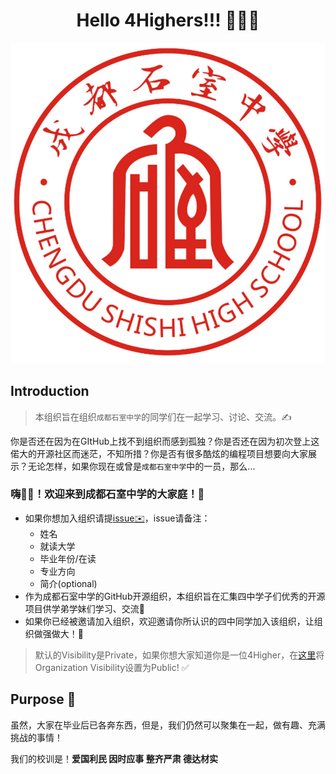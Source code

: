 <div align="center">
  
  # Hello 4Highers!!! 🚀🚀🚀
  
  ![logo](https://github.com/4highers/Hello4Highers/blob/main/pics/logo.jpeg)
  
</div>

## Introduction

> 本组织旨在组织`成都石室中学`的同学们在一起学习、讨论、交流。✍️

你是否还在因为在GItHub上找不到组织而感到孤独？你是否还在因为初次登上这偌大的开源社区而迷茫，不知所措？你是否有很多酷炫的编程项目想要向大家展示？无论怎样，如果你现在或曾是`成都石室中学`中的一员，那么...

### **嗨👋🏻！欢迎来到成都石室中学的大家庭！🎉**

- 如果你想加入组织请提[issue✉️](https://github.com/4highers/Hello4Highers/issues/)，issue请备注：
  - 姓名
  - 就读大学
  - 毕业年份/在读
  - 专业方向
  - 简介(optional)
- 作为成都石室中学的GitHub开源组织，本组织旨在汇集四中学子们优秀的开源项目供学弟学妹们学习、交流🏅
- 如果你已经被邀请加入组织，欢迎邀请你所认识的四中同学加入该组织，让组织做强做大！🛫

> 默认的Visibility是Private，如果你想大家知道你是一位4Higher，在[这里](https://github.com/orgs/4highers/people)将Organization Visibility设置为Public! ✅

## Purpose 👀

虽然，大家在毕业后已各奔东西，但是，我们仍然可以聚集在一起，做有趣、充满挑战的事情！

我们的校训是！**爱国利民  因时应事  整齐严肃  德达材实**
